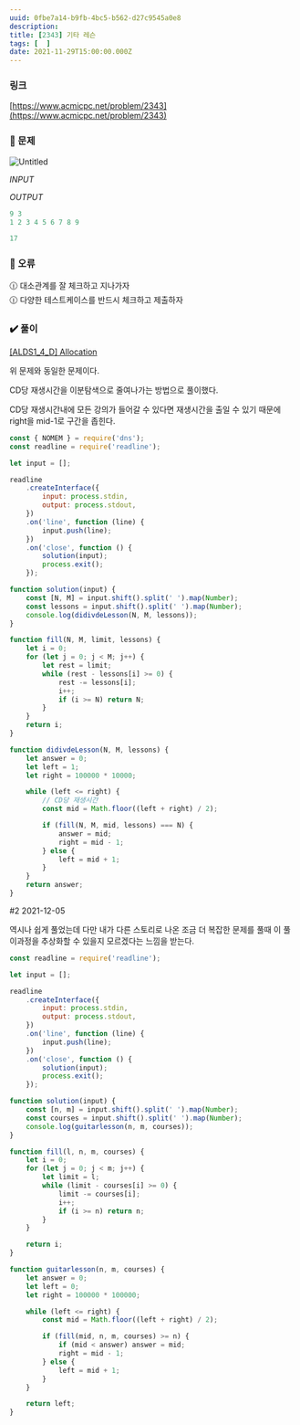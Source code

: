 ```yaml
---
uuid: 0fbe7a14-b9fb-4bc5-b562-d27c9545a0e8
description: 
title: [2343] 기타 레슨
tags: [  ]
date: 2021-11-29T15:00:00.000Z
---
```








### 링크

[https://www.acmicpc.net/problem/2343](https://www.acmicpc.net/problem/2343)

### 📝 문제

![Untitled](https://vault-r2.dorage.io/0fbe7a14-b9fb-4bc5-b562-d27c9545a0e8/untitled.png)

*INPUT*

*OUTPUT*

```jsx
9 3
1 2 3 4 5 6 7 8 9
```

```jsx
17
```

### 🚨 오류

<aside>
🕧 대소관계를 잘 체크하고 지나가자

</aside>

<aside>
🕧 다양한 테스트케이스를 반드시 체크하고 제출하자

</aside>

### ✔️ 풀이

[[ALDS1_4_D] Allocation](%5BALDS1_4_D%5D%20Allocation%20f464943a93ec4384ae0e284306421652.md)

위 문제와 동일한 문제이다.

CD당 재생시간을 이분탐색으로 줄여나가는 방법으로 풀이했다.

CD당 재생시간내에 모든 강의가 들어갈 수 있다면 재생시간을 출일 수 있기 때문에 right을 mid-1로 구간을 좁힌다.

```jsx
const { NOMEM } = require('dns');
const readline = require('readline');

let input = [];

readline
    .createInterface({
        input: process.stdin,
        output: process.stdout,
    })
    .on('line', function (line) {
        input.push(line);
    })
    .on('close', function () {
        solution(input);
        process.exit();
    });

function solution(input) {
    const [N, M] = input.shift().split(' ').map(Number);
    const lessons = input.shift().split(' ').map(Number);
    console.log(didivdeLesson(N, M, lessons));
}

function fill(N, M, limit, lessons) {
    let i = 0;
    for (let j = 0; j < M; j++) {
        let rest = limit;
        while (rest - lessons[i] >= 0) {
            rest -= lessons[i];
            i++;
            if (i >= N) return N;
        }
    }
    return i;
}

function didivdeLesson(N, M, lessons) {
    let answer = 0;
    let left = 1;
    let right = 100000 * 10000;

    while (left <= right) {
        // CD당 재생시간
        const mid = Math.floor((left + right) / 2);

        if (fill(N, M, mid, lessons) === N) {
            answer = mid;
            right = mid - 1;
        } else {
            left = mid + 1;
        }
    }
    return answer;
}
```

#2 2021-12-05

역시나 쉽게 풀었는데 다만 내가 다른 스토리로 나온 조금 더 복잡한 문제를 풀때 이 풀이과정을 추상화할 수 있을지 모르겠다는 느낌을 받는다.

```jsx
const readline = require('readline');

let input = [];

readline
    .createInterface({
        input: process.stdin,
        output: process.stdout,
    })
    .on('line', function (line) {
        input.push(line);
    })
    .on('close', function () {
        solution(input);
        process.exit();
    });

function solution(input) {
    const [n, m] = input.shift().split(' ').map(Number);
    const courses = input.shift().split(' ').map(Number);
    console.log(guitarlesson(n, m, courses));
}

function fill(l, n, m, courses) {
    let i = 0;
    for (let j = 0; j < m; j++) {
        let limit = l;
        while (limit - courses[i] >= 0) {
            limit -= courses[i];
            i++;
            if (i >= n) return n;
        }
    }

    return i;
}

function guitarlesson(n, m, courses) {
    let answer = 0;
    let left = 0;
    let right = 100000 * 100000;

    while (left <= right) {
        const mid = Math.floor((left + right) / 2);

        if (fill(mid, n, m, courses) >= n) {
            if (mid < answer) answer = mid;
            right = mid - 1;
        } else {
            left = mid + 1;
        }
    }

    return left;
}
```